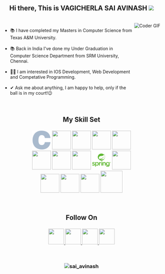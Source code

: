 <!DOCTYPE >
<html>
  <div style="display: flex">
    <div>
      <h2 align="center">
        <strong> Hi there, This is VAGICHERLA SAI AVINASH 
        <img src="https://media1.giphy.com/media/v1.Y2lkPTc5MGI3NjExcDhmaDE5ZHpwZHhpc2xwMHZibGI0YmJiMjU5ZjRmdXJ6M2pua3ZvYyZlcD12MV9pbnRlcm5hbF9naWZfYnlfaWQmY3Q9cw/hvRJCLFzcasrR4ia7z/giphy.gif" width="30px"></strong>
      </h2>
      <br />
      <img
      alt="Coder GIF"
      height="250"
      src="https://miro.medium.com/max/1360/0*7Q3yvSIv_t0ioJ-Z.gif"
      style="max-width: 100%"
      align="right"
      data-target="animated-image.originalImage"
    />
      <div>
        <ul style="text-decoration: none;">
          <li> 📚 I have completed my Masters in Computer Science from Texas A&M
        University.</li><br/>  
          <li>📚 Back in India I've done my Under Graduation in Computer Science
        Department from SRM University, Chennai.</li><br />  
          <li>👨‍💻 I am interested in IOS Development, Web Development and Competative Programming.</li><br />  
          <li>✔ Ask me about anything, I am happy to help, only if the ball is in my court!😉</li>
        </ul>
      </div>
    </div>
  </div>
  <body>
    <br />  
    <h2 align="center">My Skill Set</h2>
    <h3 align="center">
      <img src="https://raw.githubusercontent.com/devicons/devicon/master/icons/c/c-original.svg" height="60" width="60"/>
      <img src="https://upload.wikimedia.org/wikipedia/commons/thumb/1/18/ISO_C%2B%2B_Logo.svg/1822px-ISO_C%2B%2B_Logo.svg.png" height="60" width="60"/>
      <img src="https://img.icons8.com/?size=100&id=13679&format=png&color=000000" height="60" width="60"/>
      <img src="https://cdn3.iconfinder.com/data/icons/logos-and-brands-adobe/512/267_Python-512.png" height="60" width="60"/>
      <img src="https://images.vexels.com/media/users/3/166383/isolated/preview/6024bc5746d7436c727825dc4fc23c22-html-programming-language-icon.png" height="60" width="60"/>
      <br />
      <img src="https://cdn.iconscout.com/icon/free/png-512/javascript-1-225993.png" height="60" width="60"/>
      <img src="https://upload.wikimedia.org/wikipedia/commons/a/a7/React-icon.svg" height="60" width="60"/>
      <img src="https://cdn.jsdelivr.net/gh/devicons/devicon/icons/spring/spring-original.svg" height="60" width="60"/>
      <img src="https://raw.githubusercontent.com/devicons/devicon/master/icons/spring/spring-original-wordmark.svg" height="60" width="60"/>
      <img src="https://cdn.iconscout.com/icon/free/png-512/node-js-1174925.png" height="60" width="60"/>
      <br />   
      <img src="https://upload.wikimedia.org/wikipedia/commons/3/3f/Git_icon.svg" height="60" width="60"/>
      <img src="https://upload.wikimedia.org/wikipedia/commons/a/af/Tux.png" height="60" width="60"/>
      <img src="https://upload.wikimedia.org/wikipedia/commons/9/96/Sass_Logo_Color.svg" height="60" width="60"/>
      <img src="https://upload.wikimedia.org/wikipedia/commons/8/87/Sql_data_base_with_logo.png" height="70" width="70"/>
    </h3>
    <br />
    <h2 align="center">Follow On</h2>
    <h3 align="center">
      <a href="https://www.linkedin.com/in/vagicherla-sai-avinash-066037199/">
        <img src="https://upload.wikimedia.org/wikipedia/commons/thumb/c/ca/LinkedIn_logo_initials.png/768px-LinkedIn_logo_initials.png" height="50" width="50"/>
      </a>
      <a href="https://twitter.com/VagicherlaA">
        <img src="https://cdn-icons-png.flaticon.com/512/124/124021.png" height="50" width="50"/>
      </a>
      <a href="https://leetcode.com/saiavinashvenkata/">
        <img src="https://upload.wikimedia.org/wikipedia/commons/1/19/LeetCode_logo_black.png" height="50" width="50"/>
      </a>
      <a href="https://www.hackerrank.com/RA1911003010754">
        <img src="https://cdn.worldvectorlogo.com/logos/hackerrank.svg" height="50" width="50"/>
      </a>
      <br /><br /><br />
      <p>
        <img align="centre" src="https://github-readme-stats.vercel.app/api/top-langs?username=SaiAvinash2002&show_icons=true&locale=en&layout=compact&theme=tokyonight" alt="sai_avinash"/>
      </p>
    </h3>
</body>

</html>
